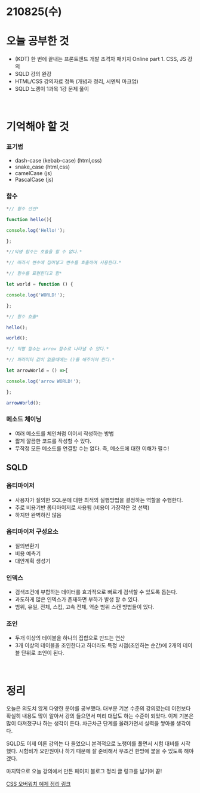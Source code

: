 # 210825(수)

# 오늘 공부한 것

- (KDT) 한 번에 끝내는 프론트엔드 개발 초격차 패키지 Online part 1. CSS, JS 강의
- SQLD 강의 완강
- HTML/CSS 강의자료 정독 (개념과 정리, 시멘틱 마크업)
- SQLD 노랭이 1과목 1강 문제 풀이

<br>

# 기억해야 할 것

### 표기법

- dash-case (kebab-case) (html,css)
- snake_case (html,css)
- camelCase (js)
- PascalCase (js)

### 함수

```jsx
*// 함수 선언*

function hello(){

console.log('Hello!');

};

*//익명 함수는 호출을 할 수 없다.*

*// 따라서 변수에 집어넣고 변수를 호출하여 사용한다.*

*// 함수를 표현한다고 함*

let world = function () {

console.log('WORLD!');

};

*// 함수 호출*

hello();

world();

*// 익명 함수는 arrow 함수로 나타낼 수 있다.*

*// 파라미터 값이 없을때에는 ()를 해주어야 한다.*

let arrowWorld = () =>{

console.log('arrow WORLD!');

};

arrowWorld();
```

### 메소드 체이닝

- 여러 메소드를 체인처럼 이어서 작성하는 방법
- 짧게 깔끔한 코드를 작성할 수 있다.
- 무작정 모든 메소드를 연결할 수는 없다. 즉, 메소드에 대한 이해가 필수!

## SQLD

### 옵티마이저

- 사용자가 질의한 SQL문에 대한 최적의 실행방법을 결정하는 역할을 수행한다.
- 주로 비용기반 옵티마이저로 사용됨 (비용이 가장작은 것 선택)
- 하지만 완벽하진 않음

### 옵티마이저 구성요소

- 질의변환기
- 비용 예측기
- 대안계획 생성기

### 인덱스

- 검색조건에 부합하는 데이터를 효과적으로 빠르게 검색할 수 있도록 돕는다.
- 과도하게 많은 인덱스가 존재하면 부하가 발생 할 수 있다.
- 범위, 유일, 전체, 스킵, 고속 전체, 역순 범위 스캔 방법들이 있다.

### 조인

- 두개 이상의 테이블을 하나의 집합으로 만드는 연산
- 3개 이상의 테이블을 조인한다고 하더라도 특정 시점(조인하는 순간)에 2개의 테이블 단위로 조인이 된다.

<br>

# 정리

오늘은 의도치 않게 다양한 분야를 공부했다. 대부분 기본 수준의 강의였는데 이전보다 확실히 내용도 많이 알아서 강의 들으면서 미리 대답도 하는 수준이 되었다. 이제 기본은 많이 다져졌구나 하는 생각이 든다. 차근차근 단계를 올려가면서 실력을 쌓아볼 생각이다.

SQLD도 이제 이론 강의는 다 들었으니 본격적으로 노랭이를 풀면서 시험 대비를 시작했다. 시험비가 오만원이나 하기 때문에 잘 준비해서 무조건 한방에 붙을 수 있도록 해야겠다.

마지막으로 오늘 강의에서 만든 페이지 블로그 정리 글 링크를 남기며 끝!

[CSS 오버워치 예제 정리 링크](https://kwonsean.tistory.com/4)
